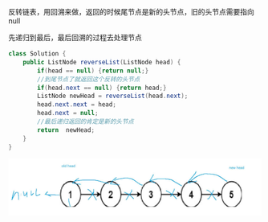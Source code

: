 反转链表，用回溯来做，返回的时候尾节点是新的头节点，旧的头节点需要指向null

先递归到最后，最后回溯的过程去处理节点

```java
class Solution {
    public ListNode reverseList(ListNode head) {
        if(head == null) {return null;}
        //到尾节点了就返回这个反转的头节点    
        if(head.next == null) {return head;}
        ListNode newHead = reverseList(head.next);
        head.next.next = head;   
        head.next = null;
        //最后递归返回的肯定是新的头节点  
        return  newHead;
    }
}
```


![img_1.png](img_1.png)